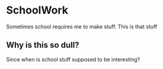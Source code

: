 # SchoolWork
Sometimes school requires me to make stuff. This is that stuff

## Why is this so dull?
Since when is school stuff supposed to be interesting?
